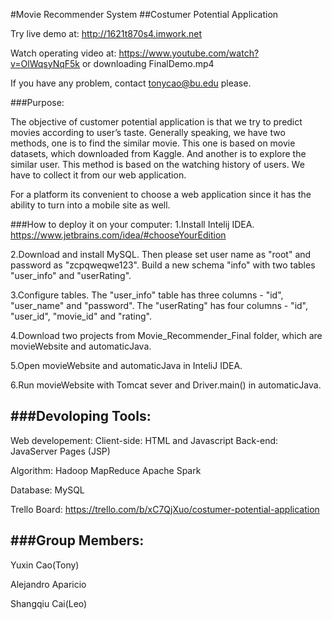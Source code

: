 #Movie Recommender System
##Costumer Potential Application

Try live demo at: http://1621t870s4.imwork.net

Watch operating video at: https://www.youtube.com/watch?v=OlWqsyNqF5k or downloading FinalDemo.mp4

If you have any problem, contact tonycao@bu.edu please.

###Purpose:

The objective of customer potential application is that we try to predict movies according to user’s taste. Generally speaking, we have two methods, one is to find the similar movie. This one is based on movie datasets,  which downloaded from Kaggle. And another is to explore the similar user. This method is based on the watching history of users. We have to collect it from our web application.

For a platform its convenient to choose a web application since it has the ability to turn into a mobile site as well.

###How to deploy it on your computer:
1.Install Intelij IDEA. https://www.jetbrains.com/idea/#chooseYourEdition

2.Download and install MySQL. Then please set user name as "root" and password as "zcpqweqwe123". Build a new schema "info" with two tables "user_info" and "userRating".

3.Configure tables. The "user_info" table has three columns - "id", "user_name" and "password". The "userRating" has four columns - "id", "user_id", "movie_id" and "rating".

4.Download two projects from Movie_Recommender_Final folder, which are movieWebsite and automaticJava.

5.Open movieWebsite and automaticJava in InteliJ IDEA.

6.Run movieWebsite with Tomcat sever and Driver.main() in automaticJava.

###Devoloping Tools:
-------------------
Web developement:
Client-side: HTML and Javascript
Back-end: JavaServer Pages (JSP)

Algorithm:
Hadoop MapReduce 
Apache Spark

Database:
MySQL

Trello Board:
https://trello.com/b/xC7QjXuo/costumer-potential-application

###Group Members:
-------------------
Yuxin Cao(Tony)

Alejandro Aparicio

Shangqiu Cai(Leo)




